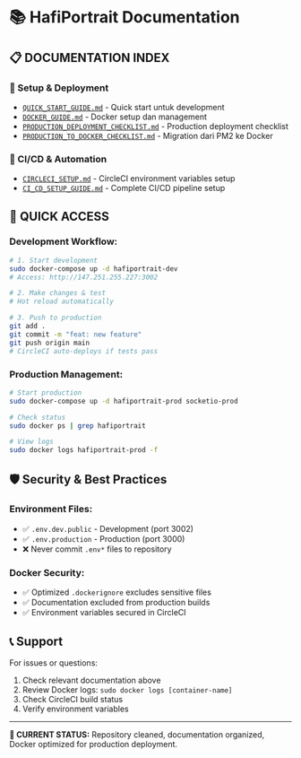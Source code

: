 # 📚 HafiPortrait Documentation

## 📋 **DOCUMENTATION INDEX**

### **🚀 Setup & Deployment**
- [`QUICK_START_GUIDE.md`](./QUICK_START_GUIDE.md) - Quick start untuk development
- [`DOCKER_GUIDE.md`](./DOCKER_GUIDE.md) - Docker setup dan management
- [`PRODUCTION_DEPLOYMENT_CHECKLIST.md`](./PRODUCTION_DEPLOYMENT_CHECKLIST.md) - Production deployment checklist
- [`PRODUCTION_TO_DOCKER_CHECKLIST.md`](./PRODUCTION_TO_DOCKER_CHECKLIST.md) - Migration dari PM2 ke Docker

### **🔄 CI/CD & Automation**
- [`CIRCLECI_SETUP.md`](./CIRCLECI_SETUP.md) - CircleCI environment variables setup
- [`CI_CD_SETUP_GUIDE.md`](./CI_CD_SETUP_GUIDE.md) - Complete CI/CD pipeline setup

## 🎯 **QUICK ACCESS**

### **Development Workflow:**
```bash
# 1. Start development
sudo docker-compose up -d hafiportrait-dev
# Access: http://147.251.255.227:3002

# 2. Make changes & test
# Hot reload automatically

# 3. Push to production
git add .
git commit -m "feat: new feature"
git push origin main
# CircleCI auto-deploys if tests pass
```

### **Production Management:**
```bash
# Start production
sudo docker-compose up -d hafiportrait-prod socketio-prod

# Check status
sudo docker ps | grep hafiportrait

# View logs
sudo docker logs hafiportrait-prod -f
```

## 🛡️ **Security & Best Practices**

### **Environment Files:**
- ✅ `.env.dev.public` - Development (port 3002)
- ✅ `.env.production` - Production (port 3000)
- ❌ Never commit `.env*` files to repository

### **Docker Security:**
- ✅ Optimized `.dockerignore` excludes sensitive files
- ✅ Documentation excluded from production builds
- ✅ Environment variables secured in CircleCI

## 📞 **Support**

For issues or questions:
1. Check relevant documentation above
2. Review Docker logs: `sudo docker logs [container-name]`
3. Check CircleCI build status
4. Verify environment variables

---

**🎯 CURRENT STATUS:** Repository cleaned, documentation organized, Docker optimized for production deployment.